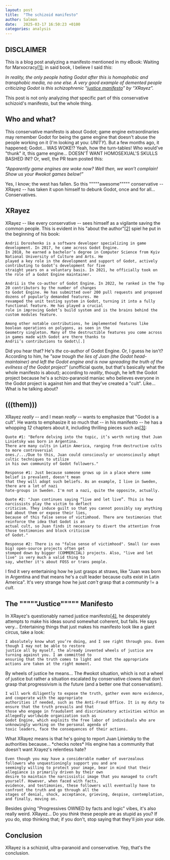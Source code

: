 ```yaml
---
layout: post
title:  "The schizoid manifesto"
author: Salmon
date:   2025-03-17 16:50:23 +0100
categories: analysis
---
```


## DISCLAIMER
This is a blog post analyzing a manifesto mentioned in my eBook:
Waiting for Marxocracy[\[1\]](https://elisstaaf.github.io/books/waiting-for-marxocracy/prologue); in said book,
I believe I said *this*:

*In reality, the only people hating Godot after this is homophobic and transphobic
media, no one else. A very good example of demented people criticizing Godot is
this schizophrenic “[justice manifesto](https://waiting-for-blue-robot.gitlab.io/justice_manifesto.html)”
by “XRayez”.*

This post is not only analyzing *that* specific part of this conservative schizoid's
manifesto, but the whole thing.

## Who and what?
This conservative manifesto is about Godot; game engine extraordinaries may remember
Godot for being the game engine that doesn't abuse the people working on it (I'm
looking at you: *UNITY*). But a few months ago, it happened; Godot... WAS WOKE!?
Yeah, how the turn-tables! Who would've "thunk" it, this game engine... DOESN'T
WANT HOMOSEXUAL'S SKULLS BASHED IN!? Or, well, the PR team posted this:

*“Apparently game engines are woke now? Well then, we won’t complain!
Show us your #wokot games below!”*

Yes, I know; the west has fallen. So this """""awesome""""" conservative -- XRayez --
has taken it upon himself to debunk Godot, once and for all... Conservatives.

## XRayez
XRayez -- like every conservative -- sees himself as a vigilante saving the common
people. This is evident in his "about the author"[\[2\]](https://waiting-for-blue-robot.gitlab.io/index.html#about-the-author)
spiel he put in the beginning of his book:

```
Andrii Doroshenko is a software developer specializing in game development. In 2017, he came across Godot Engine.
In 2018, he earned a bachelor’s degree in Computer Science from Kyiv National University of Culture and Arts. He
played a key role in the development and support of Godot, actively contributing to Godot’s development for five
straight years on a voluntary basis. In 2021, he officially took on the role of a Godot Engine maintainer.

Andrii is the co-author of Godot Engine. In 2022, he ranked in the Top 20 contributors by the number of changes
to Godot Engine. He has submitted over 200 pull requests and proposed dozens of popularly demanded features. He
revamped the unit testing system in Godot, turning it into a fully functional feature. He has played a crucial
role in improving Godot’s build system and is the brains behind the custom modules feature.

Among other notable contributions, he implemented features like boolean operations on polygons, as seen in the
Geometry singleton. Many of the destructible features you come across in games made with Godot are there thanks to
Andrii’s contributions to Godot\[.]
```

Did you hear that? He's *the* co-author of Godot Engine. Or, I guess he isn't? According to him,
he *"saw trough the lies of Juan (the Godot head-maintainer) and left the Godot engine and is
now spreading the truth of the evilness of the Godot project"* (unofficial quote, but that's
basically what the whole manifesto is about); according to *reality*, though, he left the
Godot project because he's a schizo-paranoid maniac who believes everyone in the Godot
project is against him and that they've created a "cult". Like... What is he talking about?

## (((them)))
XRayez *really* -- and I mean *really* -- wants to emphasize that "Godot is a cult". He wants
to emphasize it so much that -- in his manifesto -- he has a whopping *12* chapters about
it, including thrilling pieces such as[\[3\]](https://waiting-for-blue-robot.gitlab.io/cult/leader.html):
```
Quote #1: "Before delving into the topic, it’s worth noting that Juan Linietsky was born in Argentina.
There are many cults in Latin America, ranging from destructive cults to more controversial
ones./.../Due to this, Juan could consciously or unconsciously adopt cultic techniques to utilize
in his own community of Godot followers."

Response #1: Just because someone grows up in a place where some belief is prevalent, doesn't mean
that they will adopt such beliefs. As an example, I live in Sweden, there are a lot of nazi
hate-groups in Sweden. I'm not a nazi, quite the opposite, actually.

Quote #2: "Juan continues saying “live and let live”. This is how narcissists play the victim to deflect
criticism. They induce guilt so that you cannot possibly say anything bad about them or expose their lies,
because of this false sense of victimhood. There are testimonies that reinforce the idea that Godot is an
actual cult, so Juan finds it necessary to divert the attention from those testimonies and block criticism
of Godot."

Response #2: There is no "false sense of victimhood". Small (or even big) open-source projects often get
stomped down by bigger (COMMERCIAL) projects. Also, "live and let live" is very much a valid thing to
say, whether it's about FOSS or trans people.
```

I find it very entertaining how he just grasps at straws, like "Juan was born in Argentina and that
means he's a cult leader because cults exist in Latin America". It's very strange how he just *can't*
grasp that a *community* != a *cult*.

## The """""Justice""""" Manifesto
In XRayez's questionably named justice manifesto[\[4\]](https://waiting-for-blue-robot.gitlab.io/justice_manifesto.html),
he desperately attempts to make his ideas sound somewhat coherent, but fails. He says very...
Entertaining things that just makes his manifesto look like a giant circus, take a look:

```
I absolutely know what you’re doing, and I see right through you. Even though I may not be able to restore
justice all by myself, the already invented wheels of justice are turning against you. I am committed to
ensuring that the truth comes to light and that the appropriate actions are taken at the right moment.
```

By wheels of justice he means... The #wokot situation, which is not a wheel of justice but rather
a situation escalated by conservative clowns that don't grasp that progressivism is *the* future
(and a better one that conservatism).

```
I will work diligently to expose the truth, gather even more evidence, and cooperate with the appropriate
authorities if needed, such as the Anti-Fraud Office. It is my duty to ensure that the truth prevails and that
those who engage in fraudulent and discriminatory activities within an allegedly worldwide organization such as
Godot Engine, which exploits the free labor of individuals who are unknowingly working on the personal agenda of
toxic leaders, face the consequences of their actions.
```

What XRayez means is that he's going to report Juan Linietsky to the authorities because...
\*checks notes\* His engine has a community that doesn't want Xrayez's relentless hate?

```
Even though you may have a considerable number of overzealous followers who unquestioningly support you and are
seemingly willing to protect your image, bear in mind that their allegiance is primarily driven by their own
desire to maintain the narcissistic image that you managed to craft yourself. However, when faced with facts,
evidence, and testimonies, these followers will eventually have to confront the truth and go through all the
stages of denial, shock, acceptance, grieving, despise, contemplation, and finally, moving on.
```

Besides giving "Progressives OWNED by facts and logic" vibes, it's also really weird. XRayez...
Do you *think* these people are as stupid as you? If you do, stop thinking that; if you don't,
stop saying that they'll join your side.

## Conclusion
XRayez is a schizoid, ultra-paranoid and conservative. Yep, that's the conclusion.
